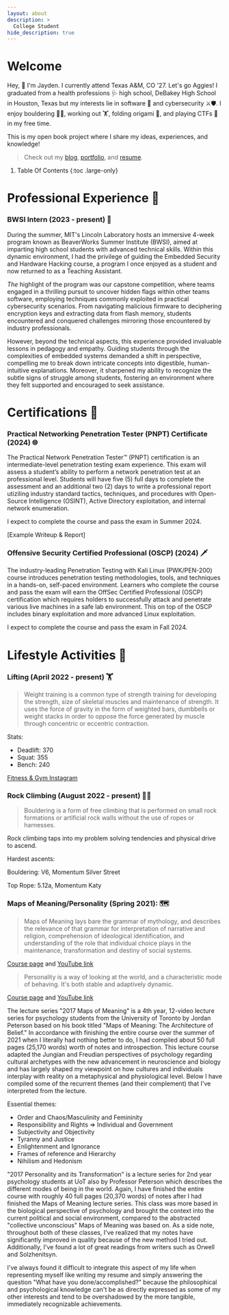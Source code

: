 ```yaml
---
layout: about
description: >
  College Student
hide_description: true
---
```


# Welcome

Hey, 👋 I'm Jayden. I currently attend Texas A&M, CO '27. Let's go Aggies! 
I graduated from a health professions 🩺 high school, DeBakey High School in Houston, Texas but my interests lie in software 🤖 and cybersecurity ⚔️🛡️.
I enjoy bouldering 🧗‍♂️, working out 🏋️, folding origami 🦢, and playing CTFs 🚩 in my free time.



This is my open book project where I share my ideas, experiences, and knowledge!

> Check out my [blog](/blog), [portfolio](https://github.com/jkohhokj), and [resume](/assets/Resume-Spring-2024.8.pdf).

1. Table Of Contents
{:toc .large-only}

# Professional Experience 💼

### BWSI Intern (2023 - present) 🦫
During the summer, MIT's Lincoln Laboratory hosts an immersive 4-week program known as BeaverWorks Summer Institute (BWSI), aimed at imparting high school students with advanced technical skills. Within this dynamic environment, I had the privilege of guiding the Embedded Security and Hardware Hacking course, a program I once enjoyed as a student and now returned to as a Teaching Assistant.

*The* highlight of the program was our capstone competition, where teams engaged in a thrilling pursuit to uncover hidden flags within other teams software, employing techniques commonly exploited in practical cybersecurity scenarios. From navigating malicious firmware to deciphering encryption keys and extracting data from flash memory, students encountered and conquered challenges mirroring those encountered by industry professionals.

However, beyond the technical aspects, this experience provided invaluable lessons in pedagogy and empathy. Guiding students through the complexities of embedded systems demanded a shift in perspective, compelling me to break down intricate concepts into digestible, human-intuitive explanations. Moreover, it sharpened my ability to recognize the subtle signs of struggle among students, fostering an environment where they felt supported and encouraged to seek assistance.



# Certifications 📜

### Practical Networking Penetration Tester (PNPT) Certificate (2024) 🌐

The Practical Network Penetration Tester™ (PNPT) certification is an intermediate-level penetration testing exam experience.  This exam will assess a student’s ability to perform a network penetration test at an professional level.  Students will have five (5) full days to complete the assessment and an additional two (2) days to write a professional report utiziling industry standard tactics, techniques, and procedures with Open-Source Intelligence (OSINT), Active Directory exploitation, and internal network enumeration.

I expect to complete the course and pass the exam in Summer 2024.

[Example Writeup & Report]

### Offensive Security Certified Professional (OSCP) (2024) 🗡️

The industry-leading Penetration Testing with Kali Linux (PWK/PEN-200) course introduces penetration testing methodologies, tools, and techniques in a hands-on, self-paced environment. Learners who complete the course and pass the exam will earn the OffSec Certified Professional (OSCP) certification which requires holders to successfully attack and penetrate various live machines in a safe lab environment. This on top of the OSCP includes binary exploitation and more advanced Linux exploitation.

I expect to complete the course and pass the exam in Fall 2024. 

# Lifestyle Activities 🌱

### Lifting (April 2022 - present) 🏋️

> Weight training is a common type of strength training for developing the strength, size of skeletal muscles and maintenance of strength. It uses the force of gravity in the form of weighted bars, dumbbells or weight stacks in order to oppose the force generated by muscle through concentric or eccentric contraction.

Stats:
- Deadlift: 370
- Squat: 355
- Bench: 240

[Fitness & Gym Instagram](https://www.instagram.com/jkoh.jimbro/)

### Rock Climbing (August 2022 - present) 🧗‍♂️

> Bouldering is a form of free climbing that is performed on small rock formations or artificial rock walls without the use of ropes or harnesses.

Rock climbing taps into my problem solving tendencies and physical drive to ascend.

Hardest ascents:

Bouldering: V6, Momentum Silver Street

Top Rope: 5.12a, Momentum Katy

### Maps of Meaning/Personality (Spring 2021): 🗺️

> Maps of Meaning lays bare the grammar of mythology, and describes the relevance of that grammar for interpretation of narrative and religion, comprehension of ideological identification, and understanding of the role that individual choice plays in the maintenance, transformation and destiny of social systems.

[Course page](https://www.jordanbpeterson.com/classes/psychology-434/) and [YouTube link](https://www.youtube.com/watch?v=I8Xc2_FtpHI&list=PL22J3VaeABQAT-0aSPq-OKOpQlHyR4k5h)

> Personality is a way of looking at the world, and a characteristic mode of behaving. It's both stable and adaptively dynamic.

[Course page](https://www.jordanbpeterson.com/classes/personality-and-its-transformations/) and [YouTube link](https://www.youtube.com/watch?v=kYYJlNbV1OM&list=PL22J3VaeABQApSdW8X71Ihe34eKN6XhCi)

The lecture series "2017 Maps of Meaning" is a 4th year, 12-video lecture series for psychology students from the University of Toronto by Jordan Peterson based on his book titled "Maps of Meaning: The Architecture of Belief." In accordance with finishing the entire course over the summer of 2021 when I literally had nothing better to do, I had compiled about 50 full pages (25,170 words) worth of notes and introspection. This lecture course adapted the Jungian and Freudian perspectives of psychology regarding cultural archetypes with the new advancement in neuroscience and biology and has largely shaped my viewpoint on how cultures and individuals interplay with reality on a metaphysical and physiological level. Below I have compiled some of the recurrent themes (and their complement) that I've interpreted from the lecture.

Essential themes:

- Order and Chaos/Masculinity and Femininity
- Responsibility and Rights => Individual and Government
- Subjectivity and Objectivity
- Tyranny and Justice
- Enlightenment and Ignorance
- Frames of reference and Hierarchy
- Nihilism and Hedonism


"2017 Personality and its Transformation" is a lecture series for 2nd year psychology students at UoT also by Professor Peterson which describes the different modes of being in the world. Again, I have finished the entire course with roughly 40 full pages (20,370 words) of notes after I had finished the Maps of Meaning lecture series. This class was more based in the biological perspective of psychology and brought the context into the current political and social environment, compared to the abstracted "collective unconscious" Maps of Meaning was based on. As a side note, throughout both of these classes, I've realized that my notes have significantly improved in quality because of the new method I tried out. Additionally, I've found a lot of great readings from writers such as Orwell and Solzhenitsyn.

I've always found it difficult to integrate this aspect of my life when representing myself like writing my resume and simply answering the question "What have you done/accomplished?" because the philosophical and psychological knowledge can't be as directly expressed as some of my other interests and tend to be overshadowed by the more tangible, immediately recognizable achievements.